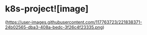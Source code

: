 # k8s-project![image]

(https://user-images.githubusercontent.com/117763723/221838371-24b02565-dba3-408a-bedc-3f26c4f23335.png)

